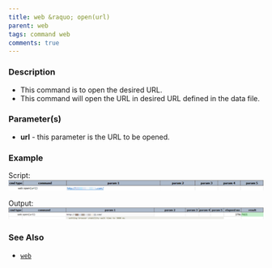 ```yaml
---
title: web &raquo; open(url)
parent: web
tags: command web
comments: true
---
```


### Description

- This command is to open the desired URL.
- This command will open the URL in desired URL defined in the data file.

### Parameter(s)

- **url** - this parameter is the URL to be opened.

### Example

Script:<br/>
![](image/open_01.png)

Output:<br/>
![](image/open_02.png)

### See Also

- [`web`](index)